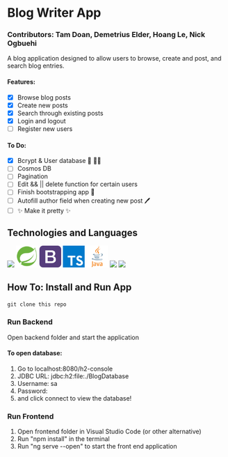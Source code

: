 # Blog Writer App
### Contributors: Tam Doan, Demetrius Elder, Hoang Le, Nick Ogbuehi

A blog application designed to allow users to browse, create and post, and search blog entries.

#### Features:
- [x] Browse blog posts
- [x] Create new posts
- [x] Search through existing posts
- [x] Login and logout
- [ ] Register new users

#### To Do:
- [x] Bcrypt & User database 🔐 🕵️‍♂️
- [ ] Cosmos DB
- [ ] Pagination
- [ ] Edit && || delete function for certain users
- [ ] Finish bootstrapping app 👢
- [ ] Autofill author field when creating new post 🖊️
- [ ] ✨ Make it pretty ✨

## Technologies and Languages
<a href="https://angular.io/"><img src = "https://avatars.githubusercontent.com/u/139426?s=200&v=4" width="50px" /></a> <a href="https://spring.io/"><img src = "https://raw.githubusercontent.com/github/explore/80688e429a7d4ef2fca1e82350fe8e3517d3494d/topics/spring-boot/spring-boot.png" width="50px" /></a> <a href="https://getbootstrap.com/"><img src = "https://raw.githubusercontent.com/github/explore/80688e429a7d4ef2fca1e82350fe8e3517d3494d/topics/bootstrap/bootstrap.png" width="50px" /></a> <a href="https://www.typescriptlang.org/"><img src = "https://raw.githubusercontent.com/github/explore/80688e429a7d4ef2fca1e82350fe8e3517d3494d/topics/typescript/typescript.png" width="50px" /></a> <a href="https://www.java.com/en/"><img src = "https://raw.githubusercontent.com/github/explore/5b3600551e122a3277c2c5368af2ad5725ffa9a1/topics/java/java.png" width="50px" /></a> <a href="https://www.eclipse.org/ide/"><img src = "https://user-images.githubusercontent.com/11943860/46922575-7017cf80-cfe1-11e8-845a-0cd198fb546c.png" width="50px" /></a> <a href="https://code.visualstudio.com/"><img src = "https://upload.wikimedia.org/wikipedia/commons/thumb/9/9a/Visual_Studio_Code_1.35_icon.svg/2048px-Visual_Studio_Code_1.35_icon.svg.png" width="50px" /></a>

## How To: Install and Run App

```git clone this repo```

<!-- since we're using file database it could cause conflict that cannot be resolved in git. -->

### Run Backend

Open backend folder and start the application

#### To open database:
1. Go to localhost:8080/h2-console
2. JDBC URL: jdbc:h2:file:./BlogDatabase
3. Username: sa
4. Password:
5. and click connect to view the database!

### Run Frontend

1. Open frontend folder in Visual Studio Code (or other alternative)
2. Run "npm install" in the terminal
3. Run "ng serve --open" to start the front end application
